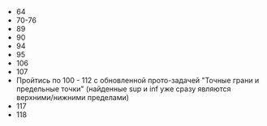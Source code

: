* 64
* 70-76
* 89
* 90
* 94
* 95
* 106
* 107
* Пройтись по 100 - 112 с обновленной прото-задачей "Точные грани и предельные точки" (найденные sup и inf уже сразу являются верхними/нижними пределами)
* 117
* 118